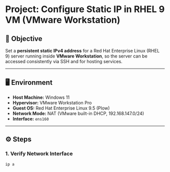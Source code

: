 # Project: Configure Static IP in RHEL 9 VM (VMware Workstation)

## 🎯 Objective
Set a **persistent static IPv4 address** for a Red Hat Enterprise Linux (RHEL 9) server running inside **VMware Workstation**, so the server can be accessed consistently via SSH and for hosting services.

---

## 🖥️ Environment
- **Host Machine:** Windows 11  
- **Hypervisor:** VMware Workstation Pro  
- **Guest OS:** Red Hat Enterprise Linux 9.5 (Plow)  
- **Network Mode:** NAT (VMware built-in DHCP, 192.168.147.0/24)  
- **Interface:** `ens160`

---

## ⚙️ Steps

### 1. Verify Network Interface
```bash
ip a

